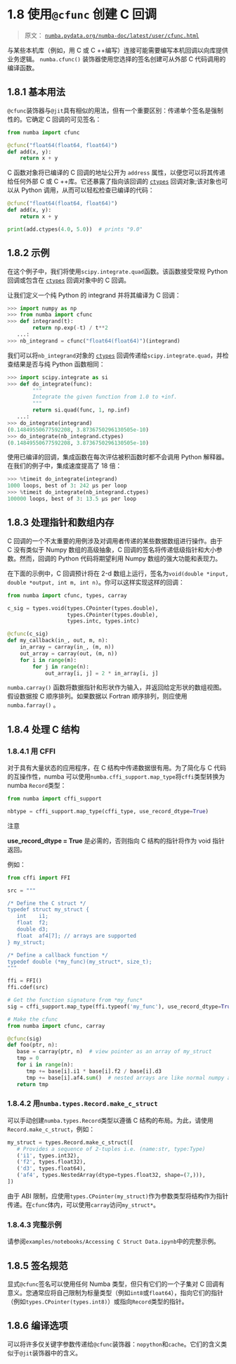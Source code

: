 # 1.8 使用`@cfunc` 创建 C 回调

> 原文： [`numba.pydata.org/numba-doc/latest/user/cfunc.html`](http://numba.pydata.org/numba-doc/latest/user/cfunc.html)

与某些本机库（例如，用 C 或 C ++编写）连接可能需要编写本机回调以向库提供业务逻辑。 `numba.cfunc()` 装饰器使用您选择的签名创建可从外部 C 代码调用的编译函数。

## 1.8.1 基本用法

`@cfunc`装饰器与`@jit`具有相似的用法，但有一个重要区别：传递单个签名是强制性的。它确定 C 回调的可见签名：

```py
from numba import cfunc

@cfunc("float64(float64, float64)")
def add(x, y):
    return x + y

```

C 函数对象将已编译的 C 回调的地址公开为 `address` 属性，以便您可以将其传递给任何外部 C 或 C ++库。它还暴露了指向该回调的 [`ctypes`](https://docs.python.org/3/library/ctypes.html#module-ctypes "(in Python v3.7)") 回调对象;该对象也可以从 Python 调用，从而可以轻松检查已编译的代码：

```py
@cfunc("float64(float64, float64)")
def add(x, y):
    return x + y

print(add.ctypes(4.0, 5.0))  # prints "9.0"

```

## 1.8.2 示例

在这个例子中，我们将使用`scipy.integrate.quad`函数。该函数接受常规 Python 回调或包含在 [`ctypes`](https://docs.python.org/3/library/ctypes.html#module-ctypes "(in Python v3.7)") 回调对象中的 C 回调。

让我们定义一个纯 Python 的 integrand 并将其编译为 C 回调：

```py
>>> import numpy as np
>>> from numba import cfunc
>>> def integrand(t):
        return np.exp(-t) / t**2
   ...:
>>> nb_integrand = cfunc("float64(float64)")(integrand)

```

我们可以将`nb_integrand`对象的 [`ctypes`](https://docs.python.org/3/library/ctypes.html#module-ctypes "(in Python v3.7)") 回调传递给`scipy.integrate.quad`，并检查结果是否与纯 Python 函数相同：

```py
>>> import scipy.integrate as si
>>> def do_integrate(func):
        """
        Integrate the given function from 1.0 to +inf.
        """
        return si.quad(func, 1, np.inf)
   ...:
>>> do_integrate(integrand)
(0.14849550677592208, 3.8736750296130505e-10)
>>> do_integrate(nb_integrand.ctypes)
(0.14849550677592208, 3.8736750296130505e-10)

```

使用已编译的回调，集成函数在每次评估被积函数时都不会调用 Python 解释器。在我们的例子中，集成速度提高了 18 倍：

```py
>>> %timeit do_integrate(integrand)
1000 loops, best of 3: 242 µs per loop
>>> %timeit do_integrate(nb_integrand.ctypes)
100000 loops, best of 3: 13.5 µs per loop

```

## 1.8.3 处理指针和数组内存

C 回调的一个不太重要的用例涉及对调用者传递的某些数据数组进行操作。由于 C 没有类似于 Numpy 数组的高级抽象，C 回调的签名将传递低级指针和大小参数。然而，回调的 Python 代码将期望利用 Numpy 数组的强大功能和表现力。

在下面的示例中，C 回调预计将在 2-d 数组上运行，签名为`void(double *input, double *output, int m, int n)`。你可以这样实现这样的回调：

```py
from numba import cfunc, types, carray

c_sig = types.void(types.CPointer(types.double),
                   types.CPointer(types.double),
                   types.intc, types.intc)

@cfunc(c_sig)
def my_callback(in_, out, m, n):
    in_array = carray(in_, (m, n))
    out_array = carray(out, (m, n))
    for i in range(m):
        for j in range(n):
            out_array[i, j] = 2 * in_array[i, j]

```

`numba.carray()` 函数将数据指针和形状作为输入，并返回给定形状的数组视图。假设数据按 C 顺序排列。如果数据以 Fortran 顺序排列，则应使用 `numba.farray()` 。

## 1.8.4 处理 C 结构

### 1.8.4.1 用 CFFI

对于具有大量状态的应用程序，在 C 结构中传递数据很有用。为了简化与 C 代码的互操作性，numba 可以使用`numba.cffi_support.map_type`将`cffi`类型转换为 numba `Record`类型：

```py
from numba import cffi_support

nbtype = cffi_support.map_type(cffi_type, use_record_dtype=True)

```

注意

**use_record_dtype = True** 是必需的，否则指向 C 结构的指针将作为 void 指针返回。

例如：

```py
from cffi import FFI

src = """

/* Define the C struct */
typedef struct my_struct {
   int    i1;
   float  f2;
   double d3;
   float  af4[7]; // arrays are supported
} my_struct;

/* Define a callback function */
typedef double (*my_func)(my_struct*, size_t);
"""

ffi = FFI()
ffi.cdef(src)

# Get the function signature from *my_func*
sig = cffi_support.map_type(ffi.typeof('my_func'), use_record_dtype=True)

# Make the cfunc
from numba import cfunc, carray

@cfunc(sig)
def foo(ptr, n):
   base = carray(ptr, n)  # view pointer as an array of my_struct
   tmp = 0
   for i in range(n):
      tmp += base[i].i1 * base[i].f2 / base[i].d3
      tmp += base[i].af4.sum()  # nested arrays are like normal numpy array
   return tmp

```

### 1.8.4.2 用`numba.types.Record.make_c_struct`

可以手动创建`numba.types.Record`类型以遵循 C 结构的布局。为此，请使用`Record.make_c_struct`，例如：

```py
my_struct = types.Record.make_c_struct([
   # Provides a sequence of 2-tuples i.e. (name:str, type:Type)
   ('i1', types.int32),
   ('f2', types.float32),
   ('d3', types.float64),
   ('af4', types.NestedArray(dtype=types.float32, shape=(7,))),
])

```

由于 ABI 限制，应使用`types.CPointer(my_struct)`作为参数类型将结构作为指针传递。在`cfunc`体内，可以使用`carray`访问`my_struct*`。

### 1.8.4.3 完整示例

请参阅`examples/notebooks/Accessing C Struct Data.ipynb`中的完整示例。

## 1.8.5 签名规范

显式`@cfunc`签名可以使用任何 Numba 类型，但只有它们的一个子集对 C 回调有意义。您通常应将自己限制为标量类型（例如`int8`或`float64`），指向它们的指针（例如`types.CPointer(types.int8)`）或指向`Record`类型的指针。

## 1.8.6 编译选项

可以将许多仅关键字参数传递给`@cfunc`装饰器：`nopython`和`cache`。它们的含义类似于`@jit`装饰器中的含义。